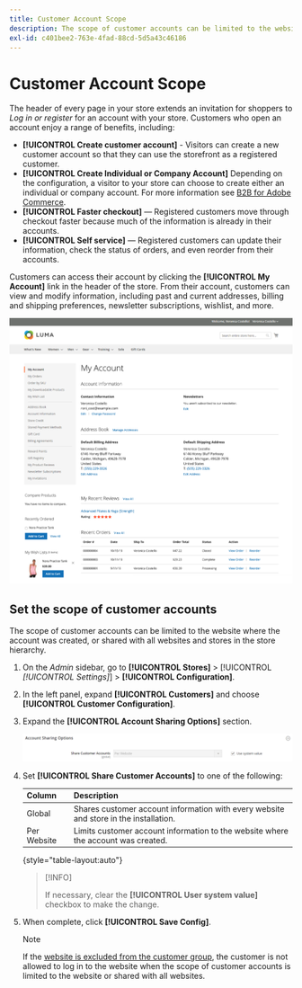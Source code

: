 ```yaml
---
title: Customer Account Scope
description: The scope of customer accounts can be limited to the website where the account was created, or shared with all websites and stores in the store hierarchy.
exl-id: c401bee2-763e-4fad-88cd-5d5a43c46186
---
```

# Customer Account Scope

The header of every page in your store extends an invitation for shoppers to _Log in or register_ for an account with your store. Customers who open an account enjoy a range of benefits, including:

* **[!UICONTROL Create customer account]** - Visitors can create a new customer account so that they can use the storefront as a registered customer.
* **[!UICONTROL Create Individual or Company Account]** Depending on the configuration, a visitor to your store can choose to create either an individual or company account. For more information see [B2B for Adobe Commerce](../b2b/introduction.md).
* **[!UICONTROL Faster checkout]** — Registered customers move through checkout faster because much of the information is already in their accounts.
* **[!UICONTROL Self service]** — Registered customers can update their information, check the status of orders, and even reorder from their accounts.

Customers can access their account by clicking the **[!UICONTROL My Account]** link in the header of the store. From their account, customers can view and modify information, including past and current addresses, billing and shipping preferences, newsletter subscriptions, wishlist, and more.

![My Account](assets/account-dashboard-my-account.png)<!-- zoom -->

## Set the scope of customer accounts

The scope of customer accounts can be limited to the website where the account was created, or shared with all websites and stores in the store hierarchy.

1. On the _Admin_ sidebar, go to **[!UICONTROL Stores]** > [!UICONTROL _[!UICONTROL Settings]_] > **[!UICONTROL Configuration]**.

1. In the left panel, expand **[!UICONTROL Customers]** and choose **[!UICONTROL Customer Configuration]**.

1. Expand the **[!UICONTROL Account Sharing Options]** section.

   ![Account Sharing Options](assets/customer-configuration-account-sharing-options.png)<!-- zoom -->

1. Set **[!UICONTROL Share Customer Accounts]** to one of the following:

   |Column|Description|
   | --- | --- |
   | Global | Shares customer account information with every website and store in the installation. |
   | Per Website | Limits customer account information to the website where the account was created. |

   {style="table-layout:auto"}

   >[!INFO]
   >
   > If necessary, clear the **[!UICONTROL User system value]** checkbox to make the change.

1. When complete, click **[!UICONTROL Save Config]**.

   >[!NOTE]
   >
   > If the [website is excluded from the customer group](https://developer.adobe.com/commerce/php/development/components/indexing/optimization/), the customer is not allowed to log in to the website when the scope of customer accounts is limited to the website or shared with all websites.
